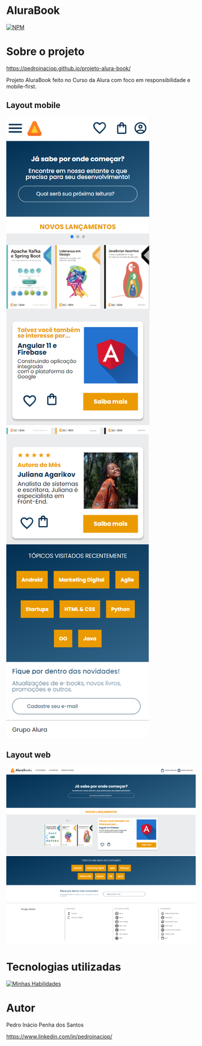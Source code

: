 # AluraBook
[![NPM](https://img.shields.io/npm/l/react)](https://github.com/pedroinaciop/projeto-alura-book/blob/main/LICENSE) 

# Sobre o projeto

https://pedroinaciop.github.io/projeto-alura-book/

Projeto AluraBook feito no Curso da Alura com foco em responsibilidade e mobile-first.

## Layout mobile
![Mobile 1](https://github.com/pedroinaciop/projeto-alura-book/blob/main/img/mobile-design-1.png) ![Mobile 2](https://github.com/pedroinaciop/projeto-alura-book/blob/main/img/mobile-design-2.png)

## Layout web
![Web 1](https://github.com/pedroinaciop/projeto-alura-book/blob/main/img/web-design-1.png)
![Web 2](https://github.com/pedroinaciop/projeto-alura-book/blob/main/img/web-design-2.png)

# Tecnologias utilizadas
[![Minhas Habilidades](https://skillicons.dev/icons?i=html,css,swift)](https://skillicons.dev)

# Autor

Pedro Inácio Penha dos Santos

https://www.linkedin.com/in/pedroinaciop/

